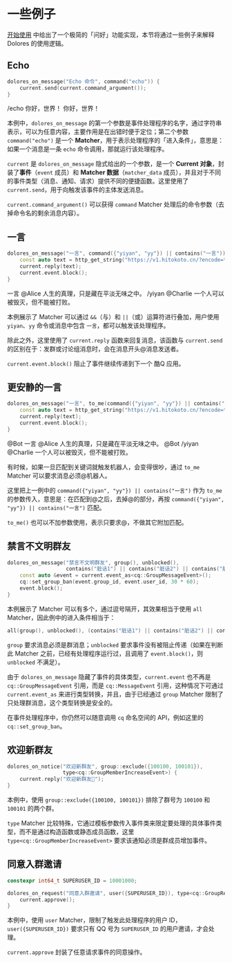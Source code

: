 # 一些例子

[开始使用](/dolores/getting-started.md) 中给出了一个极简的「问好」功能实现，本节将通过一些例子来解释 Dolores 的使用逻辑。

## Echo

```cpp
dolores_on_message("Echo 命令", command("echo")) {
    current.send(current.command_argument());
}
```

<panel-view title="聊天记录">
<chat-message nickname="Alice" color="#1565c0">/echo 你好，世界！</chat-message>
<chat-message nickname="Bot" avatar="/bot-avatar.png">你好，世界！</chat-message>
</panel-view>

本例中，`dolores_on_message` 的第一个参数是事件处理程序的名字，通过字符串表示，可以为任意内容，主要作用是在出错时便于定位；第二个参数 `command("echo")` 是一个 **Matcher**，用于表示处理程序的「进入条件」，意思是：如果一个消息是一条 `echo` 命令调用，那就运行该处理程序。

`current` 是 `dolores_on_message` 隐式给出的一个参数，是一个 **Current 对象**，封装了**事件**（`event` 成员）和 **Matcher 数据**（`matcher_data` 成员），并且对于不同的事件类型（消息、通知、请求）提供不同的便捷函数。这里使用了 `current.send`，用于向触发该事件的主体发送消息。

`current.command_argument()` 可以获得 `command` Matcher 处理后的命令参数（去掉命令名的剩余消息内容）。

## 一言

```cpp
dolores_on_message("一言", command({"yiyan", "yy"}) || contains("一言")) {
    const auto text = http_get_string("https://v1.hitokoto.cn/?encode=text");
    current.reply(text);
    current.event.block();
}
```

<panel-view title="聊天记录">
<chat-message nickname="Alice" color="#1565c0">一言</chat-message>
<chat-message nickname="Bot" avatar="/bot-avatar.png">@Alice 人生的真理，只是藏在平淡无味之中。</chat-message>
<chat-message nickname="Charlie" color="#00695c">/yiyan</chat-message>
<chat-message nickname="Bot" avatar="/bot-avatar.png">@Charlie 一个人可以被毁灭，但不能被打败。</chat-message>
</panel-view>

本例展示了 Matcher 可以通过 `&&`（与）和 `||`（或）运算符进行叠加，用户使用 `yiyan`、`yy` 命令或消息中包含 `一言`，都可以触发该处理程序。

除此之外，这里使用了 `current.reply` 函数来回复消息，该函数与 `current.send` 的区别在于：发群或讨论组消息时，会在消息开头@消息发送者。

`current.event.block()` 阻止了事件继续传递到下一个 酷Q 应用。

## 更安静的一言

```cpp
dolores_on_message("一言", to_me(command({"yiyan", "yy"}) || contains("一言"))) {
    const auto text = http_get_string("https://v1.hitokoto.cn/?encode=text");
    current.reply(text);
    current.event.block();
}
```

<panel-view title="聊天记录">
<chat-message nickname="Alice" color="#1565c0">@Bot 一言</chat-message>
<chat-message nickname="Bot" avatar="/bot-avatar.png">@Alice 人生的真理，只是藏在平淡无味之中。</chat-message>
<chat-message nickname="Charlie" color="#00695c">@Bot /yiyan</chat-message>
<chat-message nickname="Bot" avatar="/bot-avatar.png">@Charlie 一个人可以被毁灭，但不能被打败。</chat-message>
</panel-view>

有时候，如果一旦匹配到关键词就触发机器人，会变得很吵，通过 `to_me` Matcher 可以要求消息必须@机器人。

这里把上一例中的 `command({"yiyan", "yy"}) || contains("一言")` 作为 `to_me` 的参数传入，意思是：在匹配到@之后，去掉@的部分，再按 `command({"yiyan", "yy"}) || contains("一言")` 匹配。

`to_me()` 也可以不加参数使用，表示只要求@，不做其它附加匹配。

## 禁言不文明群友

```cpp
dolores_on_message("禁言不文明群友", group(), unblocked(),
                   contains("脏话1") || contains("脏话2") || contains("脏话3")) {
    const auto &event = current.event_as<cq::GroupMessageEvent>();
    cq::set_group_ban(event.group_id, event.user_id, 30 * 60);
    event.block();
}
```

本例展示了 Matcher 可以有多个，通过逗号隔开，其效果相当于使用 `all` Matcher，因此例中的进入条件相当于：

```cpp
all(group(), unblocked(), (contains("脏话1") || contains("脏话2") || contains("脏话3")))
```

`group` 要求消息必须是群消息；`unblocked` 要求事件没有被阻止传递（如果在判断此 Matcher 之前，已经有处理程序运行过，且调用了 `event.block()`，则 `unblocked` 不满足）。

由于 `dolores_on_message` 隐藏了事件的具体类型，`current.event` 也不再是 `cq::GroupMessageEvent` 引用，而是 `cq::MessageEvent` 引用，这种情况下可通过 `current.event_as` 来进行类型转换，并且，由于已经通过 `group` Matcher 限制了只处理群消息，这个类型转换是安全的。

在事件处理程序中，你仍然可以随意调用 `cq` 命名空间的 API，例如这里的 `cq::set_group_ban`。

## 欢迎新群友

```cpp
dolores_on_notice("欢迎新群友", group::exclude({100100, 100101}),
                  type<cq::GroupMemberIncreaseEvent>) {
    current.reply("欢迎新群友👏");
}
```

本例中，使用 `group::exclude({100100, 100101})` 排除了群号为 `100100` 和 `100101` 的两个群。

`type` Matcher 比较特殊，它通过模板参数传入事件类来限定要处理的具体事件类型，而不是通过构造函数或静态成员函数，这里 `type<cq::GroupMemberIncreaseEvent>` 要求该通知必须是群成员增加事件。

## 同意入群邀请

```cpp
constexpr int64_t SUPERUSER_ID = 10001000;

dolores_on_request("同意入群邀请", user({SUPERUSER_ID}), type<cq::GroupRequestEvent>) {
    current.approve();
}
```

本例中，使用 `user` Matcher，限制了触发此处理程序的用户 ID，`user({SUPERUSER_ID})` 要求只有 QQ 号为 `SUPERUSER_ID` 的用户邀请，才会处理。

`current.approve` 封装了任意请求事件的同意操作。
